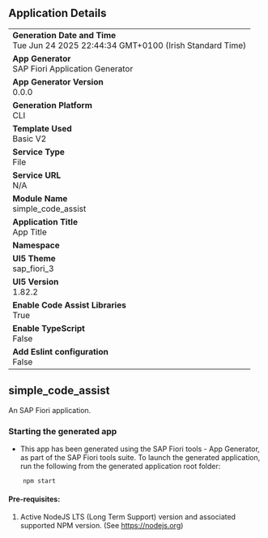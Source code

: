 ## Application Details
|               |
| ------------- |
|**Generation Date and Time**<br>Tue Jun 24 2025 22:44:34 GMT+0100 (Irish Standard Time)|
|**App Generator**<br>SAP Fiori Application Generator|
|**App Generator Version**<br>0.0.0|
|**Generation Platform**<br>CLI|
|**Template Used**<br>Basic V2|
|**Service Type**<br>File|
|**Service URL**<br>N/A|
|**Module Name**<br>simple_code_assist|
|**Application Title**<br>App Title|
|**Namespace**<br>|
|**UI5 Theme**<br>sap_fiori_3|
|**UI5 Version**<br>1.82.2|
|**Enable Code Assist Libraries**<br>True|
|**Enable TypeScript**<br>False|
|**Add Eslint configuration**<br>False|

## simple_code_assist

An SAP Fiori application.

### Starting the generated app

-   This app has been generated using the SAP Fiori tools - App Generator, as part of the SAP Fiori tools suite.  To launch the generated application, run the following from the generated application root folder:

```
    npm start
```

#### Pre-requisites:

1. Active NodeJS LTS (Long Term Support) version and associated supported NPM version.  (See https://nodejs.org)


